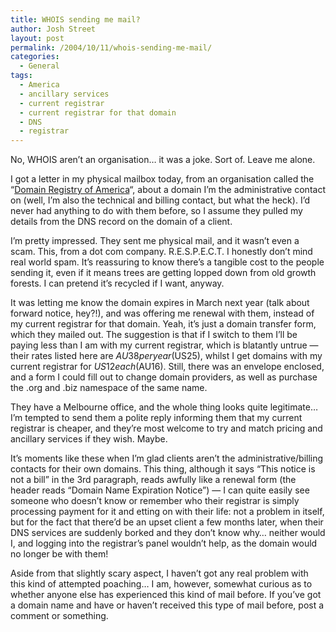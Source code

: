 ```yaml
---
title: WHOIS sending me mail?
author: Josh Street
layout: post
permalink: /2004/10/11/whois-sending-me-mail/
categories:
  - General
tags:
  - America
  - ancillary services
  - current registrar
  - current registrar for that domain
  - DNS
  - registrar
---
```

No, WHOIS aren&#8217;t an organisation&#8230; it was a joke. Sort of. Leave me alone.<!--more-->

I got a letter in my physical mailbox today, from an organisation called the &#8220;[Domain Registry of America][1]&#8220;, about a domain I&#8217;m the administrative contact on (well, I&#8217;m also the technical and billing contact, but what the heck). I&#8217;d never had anything to do with them before, so I assume they pulled my details from the DNS record on the domain of a client.

I&#8217;m pretty impressed. They sent me physical mail, and it wasn&#8217;t even a scam. This, from a dot com company. R.E.S.P.E.C.T. I honestly don&#8217;t mind real world spam. It&#8217;s reassuring to know there&#8217;s a tangible cost to the people sending it, even if it means trees are getting lopped down from old growth forests. I can pretend it&#8217;s recycled if I want, anyway.

It was letting me know the domain expires in March next year (talk about forward notice, hey?!), and was offering me renewal with them, instead of my current registrar for that domain. Yeah, it&#8217;s just a domain transfer form, which they mailed out. The suggestion is that if I switch to them I&#8217;ll be paying less than I am with my current registrar, which is blatantly untrue &#8212; their rates listed here are $AU38 per year ($US25), whilst I get domains with my current registrar for $US12 each ($AU16). Still, there was an envelope enclosed, and a form I could fill out to change domain providers, as well as purchase the .org and .biz namespace of the same name.

They have a Melbourne office, and the whole thing looks quite legitimate&#8230; I&#8217;m tempted to send them a polite reply informing them that my current registrar is cheaper, and they&#8217;re most welcome to try and match pricing and ancillary services if they wish. Maybe.

It&#8217;s moments like these when I&#8217;m glad clients aren&#8217;t the administrative/billing contacts for their own domains. This thing, although it says &#8220;This notice is not a bill&#8221; in the 3rd paragraph, reads awfully like a renewal form (the header reads &#8220;Domain Name Expiration Notice&#8221;) &#8212; I can quite easily see someone who doesn&#8217;t know or remember who their registrar is simply processing payment for it and etting on with their life: not a problem in itself, but for the fact that there&#8217;d be an upset client a few months later, when their DNS services are suddenly borked and they don&#8217;t know why&#8230; neither would I, and logging into the registrar&#8217;s panel wouldn&#8217;t help, as the domain would no longer be with them!

Aside from that slightly scary aspect, I haven&#8217;t got any real problem with this kind of attempted poaching&#8230; I am, however, somewhat curious as to whether anyone else has experienced this kind of mail before. If you&#8217;ve got a domain name and have or haven&#8217;t received this type of mail before, post a comment or something.

 [1]: http://www.droa.com/